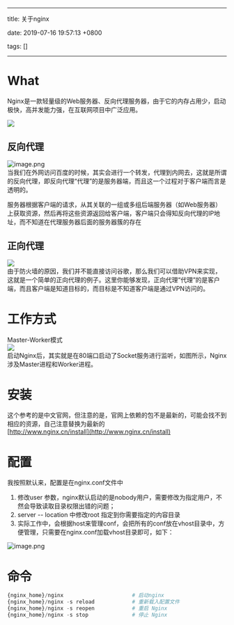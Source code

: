 
---

title: 关于nginx

date: 2019-07-16 19:57:13 +0800

tags: []

---
<a name="LVWhw"></a>
# What
Nginx是一款轻量级的Web服务器、反向代理服务器，由于它的内存占用少，启动极快，高并发能力强，在互联网项目中广泛应用。

![](https://cdn.nlark.com/yuque/0/2019/jpeg/92887/1563278513924-0ae579e4-e8a4-4bff-be76-d58bb7778cba.jpeg#align=left&display=inline&height=506&originHeight=506&originWidth=688&size=0&status=done&width=688)

<a name="rrTrs"></a>
## 反向代理
![image.png](https://cdn.nlark.com/yuque/0/2019/png/92887/1563278539375-dfe54c83-19fb-4c78-8aa9-56e6086f4a8d.png#align=left&display=inline&height=401&name=image.png&originHeight=501&originWidth=441&size=147840&status=done&width=352.8)<br />当我们在外网访问百度的时候，其实会进行一个转发，代理到内网去，这就是所谓的反向代理，即反向代理“代理”的是服务器端，而且这一个过程对于客户端而言是透明的。

服务器根据客户端的请求，从其关联的一组或多组后端服务器（如Web服务器）上获取资源，然后再将这些资源返回给客户端，客户端只会得知反向代理的IP地址，而不知道在代理服务器后面的服务器簇的存在

<a name="ryksr"></a>
## 正向代理
![](https://cdn.nlark.com/yuque/0/2019/jpeg/92887/1563278625606-3f0b6177-812c-4608-93c7-9f213a7ab3c8.jpeg#align=left&display=inline&height=269&originHeight=269&originWidth=349&size=0&status=done&width=349)<br />由于防火墙的原因，我们并不能直接访问谷歌，那么我们可以借助VPN来实现，这就是一个简单的正向代理的例子。这里你能够发现，正向代理“代理”的是客户端，而且客户端是知道目标的，而目标是不知道客户端是通过VPN访问的。

<a name="CpWyV"></a>
# 工作方式
Master-Worker模式<br />![](https://cdn.nlark.com/yuque/0/2019/jpeg/92887/1563278687914-b9c2c1b0-1df3-43a9-83cf-d8a867773389.jpeg#align=left&display=inline&height=446&originHeight=446&originWidth=599&size=0&status=done&width=599)<br />启动Nginx后，其实就是在80端口启动了Socket服务进行监听，如图所示，Nginx涉及Master进程和Worker进程。

<a name="Rzcsb"></a>
# 安装
这个参考的是中文官网，但注意的是，官网上依赖的包不是最新的，可能会找不到相应的资源，自己注意替换为最新的<br />[http://www.nginx.cn/install](http://www.nginx.cn/install)

<a name="psm0s"></a>
# 配置
我按照默认来，配置是在nginx.conf文件中

1. 修改user 参数，nginx默认启动的是nobody用户，需要修改为指定用户，不然会导致读取目录权限出错的问题；
1. server -- location 中修改root 指定到你需要指定的内容目录
1. 实际工作中，会根据host来管理conf，会把所有的conf放在vhost目录中，方便管理，只需要在nginx.conf加载vhost目录即可，如下：

![image.png](https://cdn.nlark.com/yuque/0/2019/png/92887/1563279097613-62a39124-98fa-4413-930d-0db477fa0ea6.png#align=left&display=inline&height=34&name=image.png&originHeight=43&originWidth=222&size=3636&status=done&width=177.6)

<a name="7J8hk"></a>
# 命令

```php
{nginx_home}/nginx                      # 启动nginx
{nginx_home}/nginx -s reload            # 重新载入配置文件
{nginx_home}/nginx -s reopen            # 重启 Nginx
{nginx_home}/nginx -s stop              # 停止 Nginx
```



